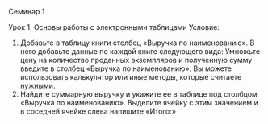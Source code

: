 Семинар 1

Урок 1. Основы работы с электронными таблицами
Условие:
1) Добавьте в таблицу книги столбец «Выручка по наименованию». В него добавьте данные по каждой книге следующего вида:
Умножьте цену на количество проданных экземпляров и полученную сумму введите в столбец «Выручка по наименованию». Вы можете использовать калькулятор или иные методы, которые считаете нужными.
2) Найдите суммарную выручку и укажите ее в таблице под столбцом «Выручка по наименованию». Выделите ячейку с этим значением и в соседней ячейке слева напишите «Итого:»
